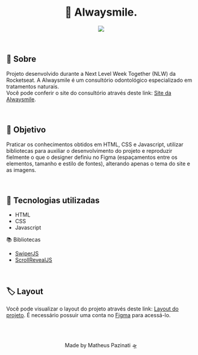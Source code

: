 <h1 align="center">🦷 Alwaysmile.</h1>
<p align=center>
  <img src="https://media.giphy.com/media/EjWJJGgAJNWePHejc7/giphy.gif">
</p>
<br>
<h2>💺 Sobre</h2>
<p>Projeto desenvolvido durante a Next Level Week Together (NLW) da Rocketseat. A Alwaysmile é um consultório odontológico especializado em tratamentos naturais.<br>
Você pode conferir o site do consultório através deste link: <a href="https://matheus-pazinati.github.io/alwaysmile-dentist/">Site da Alwaysmile</a>.</p>
<br>
<h2>🎯 Objetivo </h2>
<p>Praticar os conhecimentos obtidos em HTML, CSS e Javascript, utilizar bibliotecas para auxiliar o desenvolvimento do projeto e reproduzir fielmente o que o designer definiu no Figma (espaçamentos entre os elementos, tamanho e estilo de fontes), alterando apenas o tema do site e as imagens.</p>
<br>
<h2>🚀 Tecnologias utilizadas</h2>
<ul>
  <li>HTML</li>
  <li>CSS</li>
  <li>Javascript</li>
</ul>
<p>📚 Bibliotecas</p>
<ul>
  <li><a href="https://swiperjs.com/">SwiperJS</a></li>
  <li><a href="https://scrollrevealjs.org/">ScrollRevealJS</a></li>
</ul>
<br>
<h2>🏷️ Layout</h2>
<p>Você pode visualizar o layout do projeto através deste link: <a href="https://www.figma.com/community/file/1009807319507822993">Layout do projeto</a>. É necessário possuir uma conta no <a href="https://figma.com">Figma</a> para acessá-lo.</p>
<br>
<br>
<p align="center">Made by Matheus Pazinati 🛸</p>

